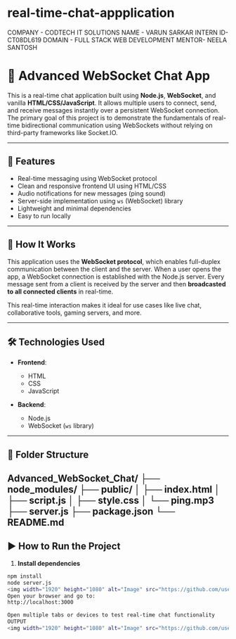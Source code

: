
# real-time-chat-appplication
COMPANY - CODTECH IT SOLUTIONS
NAME - VARUN SARKAR
INTERN ID- CT08DL619
DOMAIN - FULL STACK WEB DEVELOPMENT
MENTOR- NEELA SANTOSH
# 💬 Advanced WebSocket Chat App

This is a real-time chat application built using **Node.js**, **WebSocket**, and vanilla **HTML/CSS/JavaScript**. It allows multiple users to connect, send, and receive messages instantly over a persistent WebSocket connection. The primary goal of this project is to demonstrate the fundamentals of real-time bidirectional communication using WebSockets without relying on third-party frameworks like Socket.IO.

---

## 🚀 Features

- Real-time messaging using WebSocket protocol
- Clean and responsive frontend UI using HTML/CSS
- Audio notifications for new messages (ping sound)
- Server-side implementation using `ws` (WebSocket) library
- Lightweight and minimal dependencies
- Easy to run locally

---

## 🧠 How It Works

This application uses the **WebSocket protocol**, which enables full-duplex communication between the client and the server. When a user opens the app, a WebSocket connection is established with the Node.js server. Every message sent from a client is received by the server and then **broadcasted to all connected clients** in real-time.

This real-time interaction makes it ideal for use cases like live chat, collaborative tools, gaming servers, and more.

---

## 🛠️ Technologies Used

- **Frontend**:  
  - HTML  
  - CSS  
  - JavaScript

- **Backend**:  
  - Node.js  
  - WebSocket (`ws` library)

---

## 📂 Folder Structure

Advanced_WebSocket_Chat/
├── node_modules/
├── public/
│ ├── index.html
│ ├── script.js
│ ├── style.css
│ └── ping.mp3
├── server.js
├── package.json
└── README.md
---

## ▶️ How to Run the Project

1. **Install dependencies**

```bash
npm install
node server.js
<img width="1920" height="1080" alt="Image" src="https://github.com/user-attachments/assets/f99218c1-7cb9-4e9a-b2d4-e94d76765dd2" />
Open your browser and go to:
http://localhost:3000

Open multiple tabs or devices to test real-time chat functionality
OUTPUT
<img width="1920" height="1080" alt="Image" src="https://github.com/user-attachments/assets/f99218c1-7cb9-4e9a-b2d4-e94d76765dd2" />
